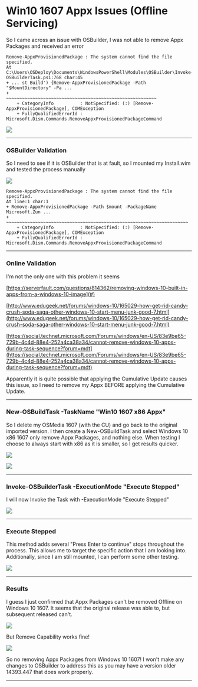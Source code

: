 # Win10 1607 Appx Issues \(Offline Servicing\)

So I came across an issue with OSBuilder, I was not able to remove Appx Packages and received an error

```
Remove-AppxProvisionedPackage : The system cannot find the file specified.
At C:\Users\OSDeploy\Documents\WindowsPowerShell\Modules\OSBuilder\Invoke-OSBuilderTask.ps1:768 char:45
+ ... st Build') {Remove-AppxProvisionedPackage -Path "$MountDirectory" -Pa ...
+                 ~~~~~~~~~~~~~~~~~~~~~~~~~~~~~~~~~~~~~~~~~~~~~~~~~~~~~~~~~
    + CategoryInfo          : NotSpecified: (:) [Remove-AppxProvisionedPackage], COMException
    + FullyQualifiedErrorId : Microsoft.Dism.Commands.RemoveAppxProvisionedPackageCommand
```

![](/assets/2018-07-20_12-32-03.png)

---

### OSBuilder Validation

So I need to see if it is OSBuilder that is at fault, so I mounted my Install.wim and tested the process manually

![](/assets/2018-07-20_12-38-42.png)

```
Remove-AppxProvisionedPackage : The system cannot find the file specified.
At line:1 char:1
+ Remove-AppxProvisionedPackage -Path $mount -PackageName Microsoft.Zun ...
+ ~~~~~~~~~~~~~~~~~~~~~~~~~~~~~~~~~~~~~~~~~~~~~~~~~~~~~~~~~~~~~~~~~~~~~
    + CategoryInfo          : NotSpecified: (:) [Remove-AppxProvisionedPackage], COMException
    + FullyQualifiedErrorId : Microsoft.Dism.Commands.RemoveAppxProvisionedPackageCommand
```

---

### Online Validation

I'm not the only one with this problem it seems

[https://serverfault.com/questions/814362/removing-windows-10-built-in-apps-from-a-windows-10-image](#)

[http://www.edugeek.net/forums/windows-10/165029-how-get-rid-candy-crush-soda-saga-other-windows-10-start-menu-junk-good-7.html](http://www.edugeek.net/forums/windows-10/165029-how-get-rid-candy-crush-soda-saga-other-windows-10-start-menu-junk-good-7.html)

[https://social.technet.microsoft.com/Forums/windows/en-US/83e9be65-729b-4c4d-88e4-252a4ca38a34/cannot-remove-windows-10-apps-during-task-sequence?forum=mdt](https://social.technet.microsoft.com/Forums/windows/en-US/83e9be65-729b-4c4d-88e4-252a4ca38a34/cannot-remove-windows-10-apps-during-task-sequence?forum=mdt)

Apparently it is quite possible that applying the Cumulative Update causes this issue, so I need to remove my Appx BEFORE applying the Cumulative Update.

---

### New-OSBuildTask -TaskName "Win10 1607 x86 Appx"

So I delete my OSMedia 1607 \(with the CU\) and go back to the original imported version.  I then create a New-OSBuildTask and select Windows 10 x86 1607 only remove Appx Packages, and nothing else.  When testing I choose to always start with x86 as it is smaller, so I get results quicker.

![](/assets/2018-07-20_12-51-25.png)

![](/assets/2018-07-20_12-50-24.png)

---

### Invoke-OSBuilderTask -ExecutionMode "Execute Stepped"

I will now Invoke the Task with -ExecutionMode "Execute Stepped"

![](/assets/2018-07-20_12-58-38.png)

---

### Execute Stepped

This method adds several "Press Enter to continue" stops throughout the process.  This allows me to target the specific action that I am looking into.  Additionally, since I am still mounted, I can perform some other testing.

![](/assets/2018-07-20_13-02-33.png)

---

### Results

I guess I just confirmed that Appx Packages can't be removed Offline on Windows 10 1607.  It seems that the original release was able to, but subsequent released can't.

![](/assets/2018-07-20_13-05-59.png)

But Remove Capability works fine!

![](/assets/2018-07-20_13-07-49.png)

So no removing Appx Packages from Windows 10 1607!  I won't make any changes to OSBuilder to address this as you may have a version older 14393.447 that does work properly.

---




